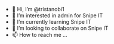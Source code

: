 - 👋 Hi, I’m @tristanobi1
- 👀 I’m interested in admin for Snipe IT
- 🌱 I’m currently learning Snipe IT
- 💞️ I’m looking to collaborate on Snipe IT
- 📫 How to reach me ...

<!---
tristanobi1/tristanobi1 is a ✨ special ✨ repository because its `README.md` (this file) appears on your GitHub profile.
You can click the Preview link to take a look at your changes.
--->
